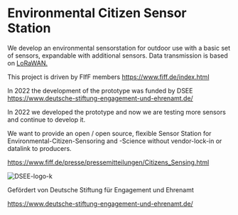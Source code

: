 # Environmental Citizen Sensor Station

We develop an environmental sensorstation for outdoor use with a basic set of sensors, expandable with additional sensors.
Data transmission is based on [LoRaWAN.](https://de.wikipedia.org/wiki/Long_Range_Wide_Area_Network)

This project is driven by FIfF members https://www.fiff.de/index.html

In 2022 the development of the prototype was funded by DSEE https://www.deutsche-stiftung-engagement-und-ehrenamt.de/

In 2022 we developed the prototype and now we are testing more sensors and continue to develop it.

We want to provide an open / open source, flexible Sensor Station for Environmental-Citizen-Sensoring and -Science without vendor-lock-in or datalink to producers.

https://www.fiff.de/presse/pressemitteilungen/Citizens_Sensing.html





![DSEE-logo-k](https://github.com/PeterKamm/Environmental-Citizen-Sensor-Station-FIfF-DSEE/assets/88279758/01c19190-f63e-482a-845d-e40f62151df9)

Gefördert von Deutsche Stiftung für Engagement und Ehrenamt

https://www.deutsche-stiftung-engagement-und-ehrenamt.de/
